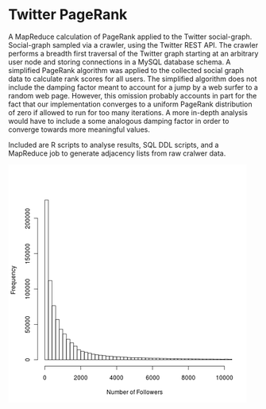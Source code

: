 Twitter PageRank
================

A MapReduce calculation of PageRank applied to the Twitter
social-graph. Social-graph sampled via a crawler, using the
Twitter REST API. The crawler performs a breadth first traversal of
the Twitter graph starting at an arbitrary user node and storing
connections in a MySQL database schema.  A simplified PageRank
algorithm was applied to the collected social graph data to calculate
rank scores for all users. The simplified algorithm does not include
the damping factor meant to account for a jump by a web surfer to a
random web page. However, this omission probably accounts in part for
the fact that our implementation converges to a uniform PageRank
distribution of zero if allowed to run for too many iterations. A more
in-depth analysis would have to include a some analogous damping
factor in order to converge towards more meaningful values.

Included are R scripts to analyse results, SQL DDL scripts, and a 
MapReduce job to generate adjacency lists from raw cralwer data.

[![Followers Histogram](https://github.com/justinkamerman/Ripple/raw/master/images/followershist.png)](https://github.com/justinkamerman/Ripple/raw/master/images/followershist.png)
